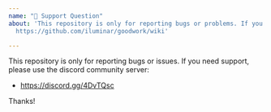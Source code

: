 ```yaml
---
name: "🧐 Support Question"
about: 'This repository is only for reporting bugs or problems. If you need help, see:
  https://github.com/iluminar/goodwork/wiki'

---
```


This repository is only for reporting bugs or issues. If you need support, please use the discord community server:

- https://discord.gg/4DvTQsc

Thanks!
